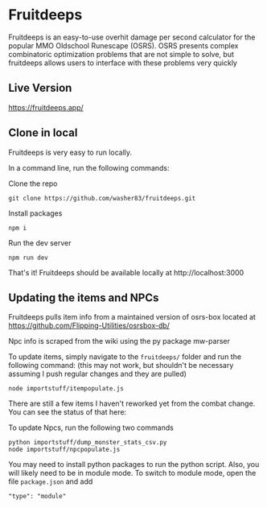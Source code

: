 
# Fruitdeeps

Fruitdeeps is an easy-to-use overhit damage per second calculator for the popular MMO Oldschool Runescape (OSRS). OSRS presents complex combinatoric optimization problems that are not simple to solve, but fruitdeeps allows users to interface with these problems very quickly

## Live Version
https://fruitdeeps.app/

## Clone in local

Fruitdeeps is very easy to run locally.

In a command line, run the following commands:


Clone the repo

``` 
git clone https://github.com/washer83/fruitdeeps.git
```

Install packages
```
npm i
```

Run the dev server
```
npm run dev
```

That's it! Fruitdeeps should be available locally at http://localhost:3000

## Updating the items and NPCs

Fruitdeeps pulls item info from a maintained version of osrs-box located at https://github.com/Flipping-Utilities/osrsbox-db/

Npc info is scraped from the wiki using the py package mw-parser

To update items, simply navigate to the `fruitdeeps/` folder and run the following command:
(this may not work, but shouldn't be necessary assuming I push regular changes and they are pulled)

```
node importstuff/itempopulate.js
```

There are still a few items I haven't reworked yet from the combat change. You can see the status of that here:


To update Npcs, run the following two commands

```
python importstuff/dump_monster_stats_csv.py
node importstuff/npcpopulate.js
```

You may need to install python packages to run the python script. Also, you will likely need to be in module mode. To switch to module mode, open the file `package.json` and add

```
"type": "module"
```
